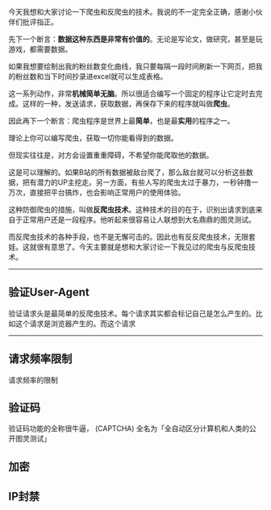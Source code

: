 今天我想和大家讨论一下爬虫和反爬虫的技术。我说的不一定完全正确，感谢小伙伴们批评指正。

先下一个断言：**数据这种东西是非常有价值的**。无论是写论文，做研究，甚至是玩游戏，都需要数据。

如果我想要绘制出我的粉丝数变化曲线，我只要每隔一段时间刷新一下网页，把我的粉丝数和当下时间抄录进excel就可以生成表格。

这一系列动作，非常**机械简单无脑**。所以很适合编写一个固定的程序让它定时去完成。这样的一种，发送请求，获取数据，再保存下来的程序就叫做**爬虫**。

因此再下一个断言：爬虫程序是世界上最**简单**，也是最**实用**的程序之一。

理论上你可以编写爬虫，获取一切你能看得到的数据。

但现实往往是，对方会设置重重障碍，不希望你能爬取他的数据。

这是可以理解的。如果B站的所有数据被敌台爬了，那么敌台就可以分析这些数据，把有潜力的UP主挖走。另一方面，有些人写的爬虫太过于暴力，一秒钟撸一万次，直接把平台搞炸，也会影响正常用户的使用体验。

这种防御爬虫的措施，叫做**反爬虫技术**。这种技术的目的在于，识别出请求到底来自于正常用户还是一段程序。他听起来很容易让人联想到大名鼎鼎的图灵测试。

而反爬虫技术的各种手段，也不是无懈可击的。因此也有反反爬虫技术，无限套娃。这就很有意思了。今天主要就是想和大家讨论一下我见过的爬虫与反爬虫技术。

---

## 验证User-Agent

验证请求头是最简单的反爬虫技术。每个请求其实都会标记自己是怎么产生的。比如这个请求是浏览器产生的。而这个请求

---

## 请求频率限制

请求频率的限制

## 验证码

验证码功能的全称很牛逼， (CAPTCHA) 全名为「全自动区分计算机和人类的公开图灵测试」

## 加密

## IP封禁
